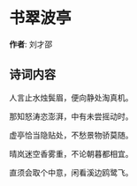 # 书翠波亭

**作者**: 刘才邵

## 诗词内容

人言止水烛鬓眉，便向静处淘真机。

那知怒涛恣澎湃，中有未尝摇动时。

虚亭恰当隐贴处，不愁景物骄莫随。

晴岚迷空香雾重，不论朝暮都相宜。

直须会取个中意，闲看溪边鸥鹭飞。

